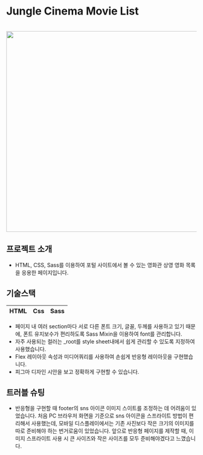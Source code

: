 # Jungle Cinema Movie List

<br>
<img src= "https://velog.velcdn.com/images/greenth322/post/cb0a06e4-07c0-4a60-b0b0-ee15ca5f343b/image.png" width="530px">

## 프로젝트 소개
- HTML, CSS, Sass를 이용하여 포털 사이트에서 볼 수 있는 영화관 상영 영화 목록을 응용한 페이지입니다. 

##  기술스택
| HTML |  Css| Sass|
| :---: | :----: | :----: |

- 페이지 내 여러 section마다 서로 다른 폰트 크기, 글꼴, 두께를 사용하고 있기 때문에, 폰트 유지보수가 편리하도록 Sass Mixin을 이용하여 font를 관리합니다.
- 자주 사용되는 컬러는 _root를 style sheet내에서 쉽게  관리할 수 있도록 지정하여 사용했습니다.
- Flex 레이아웃 속성과 미디어쿼리를 사용하여 손쉽게 반응형 레이아웃을 구현했습니다. 
- 피그마 디자인 시안을 보고 정확하게 구현할 수 있습니다.

## 트러블 슈팅
- 반응형을 구현할 때 footer의 sns 아이콘 이미지 스이트를 조정하는 데 어려움이 있었습니다. 처음 PC 브라우저 화면을 기준으로 sns 아이콘을 스프라이트 방법이 편리해서 사용했는데, 모바일 디스플레이에서는 기존 사진보다 작은 크기의 이미지를 따로 준비해야 하는 번거로움이 있었습니다. 앞으로 반응형 페이지를 제작할 때, 이미지 스프라이트 사용 시 큰 사이즈와 작은 사이즈를 모두 준비해야겠다고 느꼈습니다. 

 
